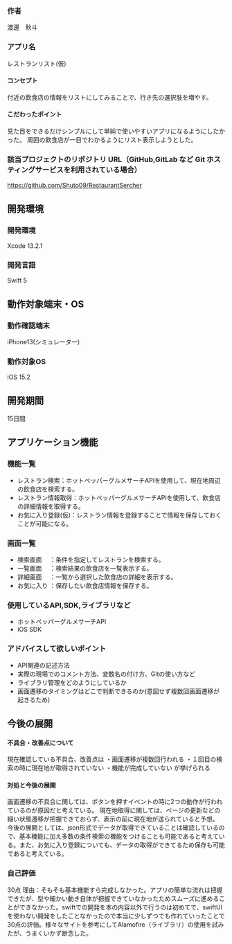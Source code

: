 ### 作者
渡邊　秋斗

### アプリ名
レストランリスト(仮)

#### コンセプト
付近の飲食店の情報をリストにしてみることで、行き先の選択肢を増やす。

#### こだわったポイント
見た目をできるだけシンプルにして単純で使いやすいアプリになるようにしたかった。
周囲の飲食店が一目でわかるようにリスト表示しようとした。

### 該当プロジェクトのリポジトリ URL（GitHub,GitLab など Git ホスティングサービスを利用されている場合）
https://github.com/Shuto09/RestaurantSercher


## 開発環境
### 開発環境
Xcode 13.2.1

### 開発言語
Swift 5

## 動作対象端末・OS
### 動作確認端末
iPhone13(シミュレーター)

### 動作対象OS
iOS 15.2

## 開発期間
15日間

## アプリケーション機能

### 機能一覧
- レストラン検索：ホットペッパーグルメサーチAPIを使用して、現在地周辺の飲食店を検索する。
- レストラン情報取得：ホットペッパーグルメサーチAPIを使用して、飲食店の詳細情報を取得する。
- お気に入り登録(仮)：レストラン情報を登録することで情報を保存しておくことが可能になる。

### 画面一覧
- 検索画面 　：条件を指定してレストランを検索する。
- 一覧画面 　：検索結果の飲食店を一覧表示する。
- 詳細画面 　：一覧から選択した飲食店の詳細を表示する。
- お気に入り ：保存したい飲食店情報を保存する。

### 使用しているAPI,SDK,ライブラリなど
- ホットペッパーグルメサーチAPI
- iOS SDK

### アドバイスして欲しいポイント
- API関連の記述方法
- 実際の現場でのコメント方法、変数名の付け方、Gitの使い方など
- ライブラリ管理をどのようにしているか
- 画面遷移のタイミングはどこで判断できるのか(意図せず複数回画面遷移が起きるため)

## 今後の展開
#### 不具合・改善点について
現在確認している不具合、改善点は
・画面遷移が複数回行われる
・１回目の検索の時に現在地が取得されていない
・機能が完成していない
が挙げられる

#### 対処と今後の展開
画面遷移の不具合に関しては、ボタンを押すイベントの時に2つの動作が行われているのが原因だと考えている。
現在地取得に関しては、ページの更新などの細い状態遷移が把握できておらず、表示の前に現在地が送られていると予想。
今後の展開としては、json形式でデータが取得できていることは確認しているので、基本機能に加え多数の条件検索の機能をつけることも可能であると考えている。また、お気に入り登録についても、データの取得ができてるため保存も可能であると考えている。

### 自己評価
30点
理由：そもそも基本機能すら完成しなかった。アプリの簡単な流れは把握できたが、型や細かい動き自体が把握できていなかったためスムーズに進めることができなかった。swiftでの開発を本の内容以外で行うのは初めてで、swiftUIを使わない開発をしたことなかったので本当に少しずつでも作れていったことで30点の評価。様々なサイトを参考にしてAlamofire（ライブラリ）の使用を試みたが、うまくいかず断念した。
